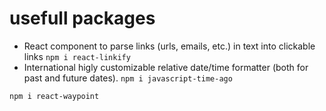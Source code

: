 # usefull packages

- React component to parse links (urls, emails, etc.) in text into clickable links `npm i react-linkify`
- International higly customizable relative date/time formatter (both for past and future dates). `npm i javascript-time-ago`

`npm i react-waypoint`
